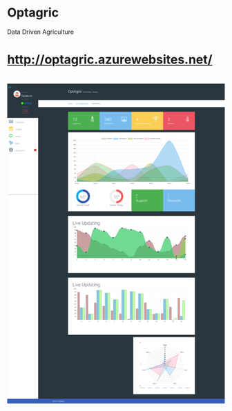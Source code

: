 # Optagric
Data Driven Agriculture
<h1> <a href="http://optagric.azurewebsites.net/"> http://optagric.azurewebsites.net/ </a><h1>
<img src="https://raw.githubusercontent.com/KursatCAKAL/Optagric/master/Page.png">
